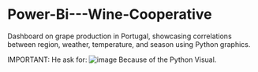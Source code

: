 # Power-Bi---Wine-Cooperative
Dashboard on grape production in Portugal, showcasing correlations between region, weather, temperature, and season using Python graphics.

IMPORTANT:
He ask for: ![image](https://github.com/matheushbmaeda/Power-Bi---Wine-Cooperative/assets/130980336/e422e025-ec24-40c8-9d90-400d172f586a) 
Because of the Python Visual.
